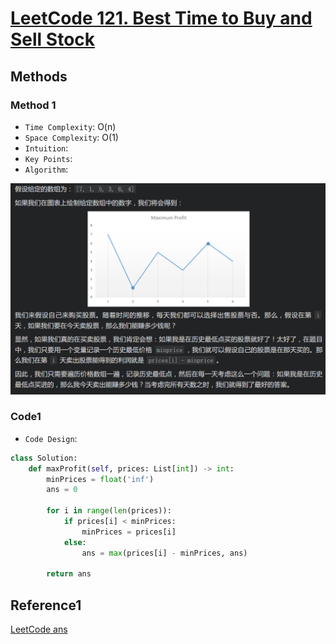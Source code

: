 # [LeetCode 121. Best Time to Buy and Sell Stock](https://leetcode-cn.com/problems/best-time-to-buy-and-sell-stock/)

## Methods

### Method 1

* `Time Complexity`: O(n)
* `Space Complexity`: O(1)
* `Intuition`:
* `Key Points`:
* `Algorithm`:

![122](./../../Image/122.png)

### Code1

* `Code Design`:

```python
class Solution:
    def maxProfit(self, prices: List[int]) -> int:
        minPrices = float('inf')
        ans = 0

        for i in range(len(prices)):
            if prices[i] < minPrices:
                minPrices = prices[i]
            else:
                ans = max(prices[i] - minPrices, ans)

        return ans
```

## Reference1

[LeetCode ans](https://leetcode-cn.com/problems/best-time-to-buy-and-sell-stock/solution/121-mai-mai-gu-piao-de-zui-jia-shi-ji-by-leetcode-/)